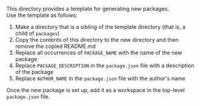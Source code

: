 This directory provides a template for generating new packages.  
Use the template as follows:
1. Make a directory that is a sibling of the template directory (that is, a child of `packages`)
1. Copy the contents of this directory to the new directory and then 
remove the copied README.md
1. Replace all occurrences of `PACKAGE_NAME` with the name of the new package
1. Replace `PACkAGE_DESCRIPTION` in the `package.json` file with a description of the package
1. Replace `AUTHOR_NAME` in the `package.json` file with the author's name

Once the new package is set up, add it as a workspace in the top-level `package.json` file.
